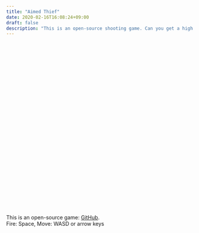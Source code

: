 ```yaml
---
title: "Aimed Thief"
date: 2020-02-16T16:08:24+09:00
draft: false
description: "This is an open-source shooting game. Can you get a high score?"
---
```


<script src="Build/UnityLoader.js" onload="UnityLoader.instantiate('unityContainer', 'Build/WebGL.json');" async></script>

<div id="unityContainer" style="width: 800px; height: 450px; margin: auto"></div>

This is an open-source game: [GitHub](https://github.com/capra314cabra/AimedThief).  
Fire: Space, Move: WASD or arrow keys
